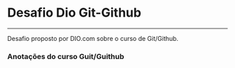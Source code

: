 # Desafio Dio Git-Github

_____________

Desafio proposto por DIO.com sobre o curso de Git/Github.

### **Anotações do curso Guit/Guithub** 



